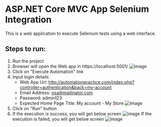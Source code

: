 # ASP.NET Core MVC App Selenium Integration
This is a web application to execute Selenium tests using a web interface.

## Steps to run:
1. Run the project
2. Browser will open the Web app in https://localhost:5001/
  ![image](https://user-images.githubusercontent.com/9147189/133933352-5a390342-6846-4f77-bd42-e82a761804ca.png)
3. Click on "Execute Automation" link
4. Input login details
   * Web App Url: http://automationpractice.com/index.php?controller=authentication&back=my-account
   * Email Address: osa@mailinator.com
   * Password: admin123
   * Expected Home Page Title: My account - My Store
  ![image](https://user-images.githubusercontent.com/9147189/133933671-da503ec0-80b1-40ee-b092-7907bc31a7fd.png)
5. Click on "Run" button
6. If the execution is success, you will get below screen
  ![image](https://user-images.githubusercontent.com/9147189/133933606-2851f88e-00a3-4aee-bd62-02366dbb503d.png)
  If the execution is failed, you will get below screen
  ![image](https://user-images.githubusercontent.com/9147189/133933577-97ffc4b9-4a30-4afb-bcae-5812bf262870.png)
